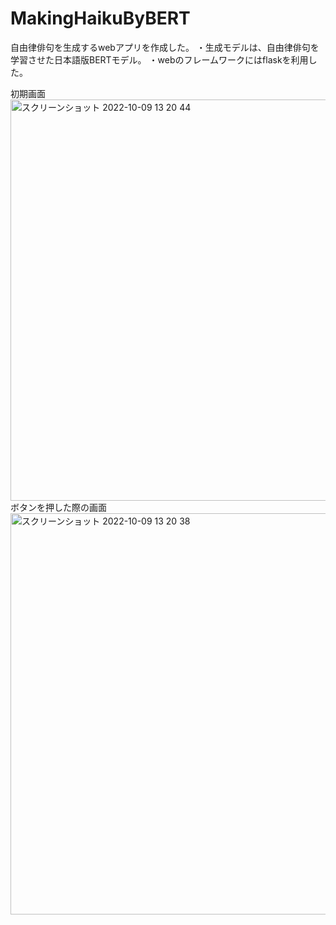 # MakingHaikuByBERT

自由律俳句を生成するwebアプリを作成した。
・生成モデルは、自由律俳句を学習させた日本語版BERTモデル。
・webのフレームワークにはflaskを利用した。

初期画面
<img width="642" alt="スクリーンショット 2022-10-09 13 20 44" src="https://user-images.githubusercontent.com/70735561/194738389-78888c7c-4ec2-40fc-aa21-1b98621014a3.png">
ボタンを押した際の画面
<img width="642" alt="スクリーンショット 2022-10-09 13 20 38" src="https://user-images.githubusercontent.com/70735561/194738391-aec214e8-0d57-4e1a-96bb-48aec99c0197.png">
